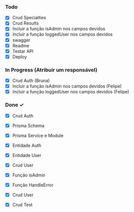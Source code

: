 ### Todo

- [x] Crud Specialties
- [x] Crud Results
- [x] Incluir a função isAdmin nos campos devidos
- [x] Incluir a função loggedUser nos campos devidos
- [x] swagger
- [x] Readme
- [x] Testar API
- [x] Deploy

### In Progress (Atribuir um responsável)

- [x] Crud Auth (Bruna)
- [x] Incluir a função isAdmin nos campos devidos (Felipe)
- [x] Incluir a função loggedUser nos campos devidos (Felipe)

### Done ✓

- [x] Crud Auth
- [x] Prisma Schema
- [x] Prisma Service e Module
- [x] Entidade Auth
- [x] Entidade User
- [x] Crud User
- [x] Função isAdmin
- [x] Função HandleError
- [x] Crud User
- [x] Crud Test








